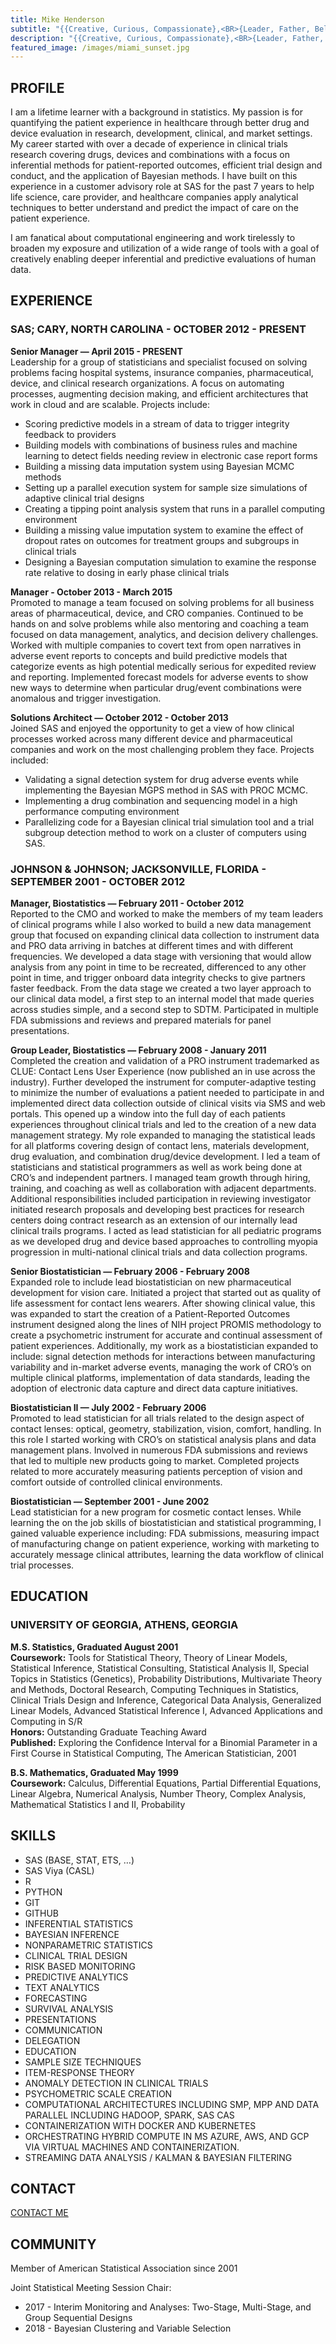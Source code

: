 ```yaml
---
title: Mike Henderson
subtitle: "{{Creative, Curious, Compassionate},<BR>{Leader, Father, Believer},<BR>{Coder, Data Gentleman, Swell Bayesian}}"
description: "{{Creative, Curious, Compassionate},<BR>{Leader, Father, Believer},<BR>{Coder, Data Gentleman, Swell Bayesian}}"
featured_image: /images/miami_sunset.jpg
---
```


## PROFILE
I am a lifetime learner with a background in statistics. My passion is for quantifying the patient experience in healthcare through better drug and device evaluation in research, development, clinical, and market settings. My career started with over a decade of experience in clinical trials research covering drugs, devices and combinations with a focus on inferential methods for patient-reported outcomes, efficient trial design and conduct, and the application of Bayesian methods. I have built on this experience in a customer advisory role at SAS for the past 7 years to help life science, care provider, and healthcare companies apply analytical techniques to better understand and predict the impact of care on the patient experience.

I am fanatical about computational engineering and work tirelessly to broaden my exposure and utilization of a wide range of tools with a goal of creatively enabling deeper inferential and predictive evaluations of human data.

## EXPERIENCE

### SAS; CARY, NORTH CAROLINA - OCTOBER 2012 - PRESENT

**Senior Manager — April 2015 - PRESENT**  
Leadership for a group of statisticians and specialist focused on solving problems facing hospital systems, insurance companies, pharmaceutical, device, and clinical research organizations.  A focus on automating processes, augmenting decision making, and efficient architectures that work in cloud and are scalable.  Projects include:

* Scoring predictive models in a stream of data to trigger integrity feedback to providers
* Building models with combinations of business rules and machine learning to detect fields needing review in electronic case report forms
* Building a missing data imputation system using Bayesian MCMC methods
* Setting up a parallel execution system for sample size simulations of adaptive clinical trial designs
* Creating a tipping point analysis system that runs in a parallel computing environment
* Building a missing value imputation system to examine the effect of dropout rates on outcomes for treatment groups and subgroups in clinical trials
* Designing a Bayesian computation simulation to examine the response rate relative to dosing in early phase clinical trials

**Manager - October 2013 - March 2015**  
Promoted to manage a team focused on solving problems for all business areas of pharmaceutical, device, and CRO companies.  Continued to be hands on and solve problems while also mentoring and coaching a team focused on data management, analytics, and decision delivery challenges.  Worked with multiple companies to covert text from open narratives in adverse event reports to concepts and build predictive models that categorize events as high potential medically serious for expedited review and reporting.   Implemented forecast models for adverse events to show new ways to determine when particular drug/event combinations were anomalous and trigger investigation.

**Solutions Architect — October 2012 - October 2013**  
Joined SAS and enjoyed the opportunity to get a view of how clinical processes worked across many different device and pharmaceutical companies and work on the most challenging problem they face.  Projects included:

* Validating a signal detection system for drug adverse events while implementing the Bayesian MGPS method in SAS with PROC MCMC.
* Implementing a drug combination and sequencing model in a high performance computing environment
* Parallelizing code for a Bayesian clinical trial simulation tool and a trial subgroup detection method to work on a cluster of computers using SAS.

### JOHNSON & JOHNSON; JACKSONVILLE, FLORIDA - SEPTEMBER 2001 - OCTOBER 2012

**Manager, Biostatistics — February 2011 - October 2012**  
Reported to the CMO and worked to make the members of my team leaders of clinical programs while I also worked to build a new data management group that focused on expanding clinical data collection to instrument data and PRO data arriving in batches at different times and with different frequencies.  We developed a data stage with versioning that would allow analysis from any point in time to be recreated, differenced to any other point in time, and trigger onboard data integrity checks to give partners faster feedback.  From the data stage we created a two layer approach to our clinical data model, a first step to an internal model that made queries across studies simple, and a second step to SDTM.  Participated in multiple FDA submissions and reviews and prepared materials for panel presentations.

**Group Leader, Biostatistics — February 2008 - January 2011**  
Completed the creation and validation of a PRO instrument trademarked as CLUE: Contact Lens User Experience (now published an in use across the industry).  Further developed the instrument for computer-adaptive testing to minimize the number of evaluations a patient needed to participate in and implemented direct data collection outside of clinical visits via SMS and web portals.  This opened up a window into the full day of each patients experiences throughout clinical trials and led to the creation of a new data management strategy.  My role expanded to managing the statistical leads for all platforms covering design of contact lens, materials development, drug evaluation, and combination drug/device development.  I led a team of statisticians and statistical programmers as well as work being done at CRO’s and independent partners.  I managed team growth through hiring, training, and coaching as well as collaboration with adjacent departments.  Additional responsibilities included participation in reviewing investigator initiated research proposals and developing best practices for research centers doing contract research as an extension of our internally lead clinical trails programs.  I acted as lead statistician for all pediatric programs as we developed drug and device based approaches to controlling myopia progression in multi-national clinical trials and data collection programs.

**Senior Biostatistician — February 2006 - February 2008**  
Expanded role to include lead biostatistician on new pharmaceutical development for vision care.  Initiated a project that started out as quality of life assessment for contact lens wearers.  After showing clinical value, this was expanded to start the creation of a Patient-Reported Outcomes instrument designed along the lines of NIH project PROMIS methodology to create a psychometric instrument for accurate and continual assessment of patient experiences.  Additionally, my work as a biostatistician expanded to include: signal detection methods for interactions between manufacturing variability and in-market adverse events, managing the work of CRO’s on multiple clinical platforms, implementation of data standards, leading the adoption of electronic data capture and direct data capture initiatives.

**Biostatistician II — July 2002 - February 2006**  
Promoted to lead statistician for all trials related to the design aspect of contact lenses: optical, geometry, stabilization, vision, comfort, handling.  In this role I started working with CRO’s on statistical analysis plans and data management plans.  Involved in numerous FDA submissions and reviews that led to multiple new products going to market.  Completed projects related to more accurately measuring patients perception of vision and comfort outside of controlled clinical environments.

**Biostatistician — September 2001 - June 2002**  
Lead statistician for a new program for cosmetic contact lenses.  While learning the on the job skills of biostatistician and statistical programming, I gained valuable experience including: FDA submissions, measuring impact of manufacturing change on patient experience, working with marketing to accurately message clinical attributes, learning the data workflow of clinical trial processes.

## EDUCATION
### UNIVERSITY OF GEORGIA, ATHENS, GEORGIA

**M.S. Statistics, Graduated August 2001**  
**Coursework:** Tools for Statistical Theory, Theory of Linear Models, Statistical Inference, Statistical Consulting, Statistical Analysis II, Special Topics in Statistics (Genetics), Probability Distributions, Multivariate Theory and Methods, Doctoral Research, Computing Techniques in Statistics, Clinical Trials Design and Inference, Categorical Data Analysis, Generalized Linear Models, Advanced Statistical Inference I, Advanced Applications and Computing in S/R  
**Honors:** Outstanding Graduate Teaching Award  
**Published:** Exploring the Confidence Interval for a Binomial Parameter in a First Course in Statistical Computing, The American Statistician, 2001  

**B.S. Mathematics, Graduated May 1999**  
**Coursework:** Calculus, Differential Equations, Partial Differential Equations, Linear Algebra, Numerical Analysis, Number Theory, Complex Analysis, Mathematical Statistics I and II, Probability

## SKILLS
- SAS (BASE, STAT, ETS, …)
- SAS Viya (CASL)
- R
- PYTHON
- GIT
- GITHUB
- INFERENTIAL STATISTICS
- BAYESIAN INFERENCE
- NONPARAMETRIC STATISTICS
- CLINICAL TRIAL DESIGN
- RISK BASED MONITORING
- PREDICTIVE ANALYTICS
- TEXT ANALYTICS
- FORECASTING
- SURVIVAL ANALYSIS
- PRESENTATIONS
- COMMUNICATION
- DELEGATION
- EDUCATION
- SAMPLE SIZE TECHNIQUES
- ITEM-RESPONSE THEORY
- ANOMALY DETECTION IN CLINICAL TRIALS
- PSYCHOMETRIC SCALE CREATION
- COMPUTATIONAL ARCHITECTURES INCLUDING SMP, MPP AND DATA PARALLEL INCLUDING HADOOP, SPARK, SAS CAS
- CONTAINERIZATION WITH DOCKER AND KUBERNETES
- ORCHESTRATING HYBRID COMPUTE IN MS AZURE, AWS, AND GCP VIA VIRTUAL MACHINES AND CONTAINERIZATION.
- STREAMING DATA ANALYSIS / KALMAN & BAYESIAN FILTERING

## CONTACT
<a href="/contact" class="button button--large">CONTACT ME</a>

## COMMUNITY
Member of American Statistical Association since 2001

Joint Statistical Meeting Session Chair:
* 2017 - Interim Monitoring and Analyses: Two-Stage, Multi-Stage, and Group Sequential Designs  
* 2018 - Bayesian Clustering and Variable Selection
